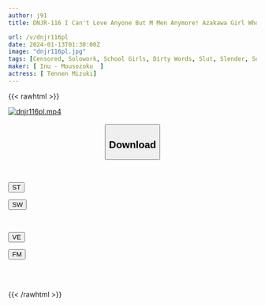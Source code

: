 ```yaml
---
author: j91
title: DNJR-116 I Can't Love Anyone But M Men Anymore! Azakawa Girl Who Loves The Pleads Of Men Who Can't Cum - Mizuki Tennen

url: /v/dnjr116pl
date: 2024-01-13T01:30:00Z
image: "dnjr116pl.jpg"
tags: [Censored, Solowork, School Girls, Dirty Words, Slut, Slender, Submissive Men	]
maker: [ Inu - Mousozoku  ]
actress: [ Tennen Mizuki]
---
```



{{< rawhtml >}}

<div class="video" data-videoid="lQJv2M2JRZfml8">
    <a href="javascript:;">
        <img src="/v/dnjr116pl/dnjr116pl.jpg" width="WIDTH" height="HEIGHT" alt="dnjr116pl.mp4" loading="lazy">
    </a>
</div>

<script type="text/javascript" src="https://j91.asia/asset/on-demand-st.js"></script>

<br>
  <link rel="stylesheet" href="https://j91.asia/asset/bs5.css">
  
  <center>
  <button class="btn btn-primary" type="button" data-bs-toggle="collapse" data-bs-target=".multi-collapse" aria-expanded="false" aria-controls="multiCollapseExample1 multiCollapseExample2"><h2>Download</h2></button></center>
</p>
<div class="row">
  <div class="col">
    <div class="collapse multi-collapse" id="multiCollapseExample1">
      <div class="card card-body">
	      	      <br>
<div class="buttons">  
<p><a href="https://streamtape.to/v/lQJv2M2JRZfml8" target="_blank"><button class="btn-hover color-3"><i class="fa fa-download"></i> ST</button></a></p>
<p><a href="https://flaswish.com/hox7j86gr1w0" target="_blank"><button class="btn-hover color-2"><i class="fa fa-download"></i> SW</button></a></p></div>
    </div>
  </div>
</div>
  <div class="col">
    <div class="collapse multi-collapse" id="multiCollapseExample2">
      <div class="card card-body">
	      <br>
<div class="buttons">
<p><a href="javascript:;" target="_blank"><button class="btn-hover color-9"><i class="fa fa-download"></i> VE</button></a></p>
<p><a href="javascript:;" target="_blank"><button class="btn-hover color-8"><i class="fa fa-download"></i> FM</button></a></p></div>
<br><br>
      </div>
    </div>
  </div>
</div>

{{< /rawhtml >}}
